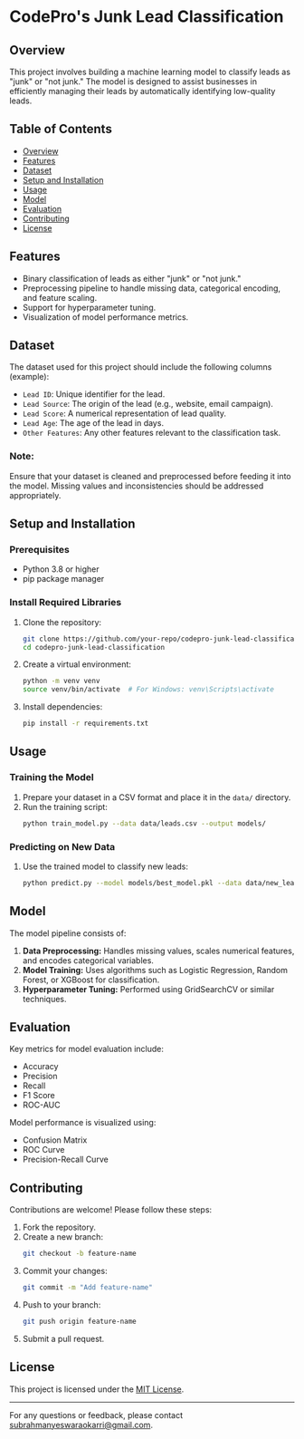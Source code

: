 # CodePro's Junk Lead Classification

## Overview
This project involves building a machine learning model to classify leads as "junk" or "not junk." The model is designed to assist businesses in efficiently managing their leads by automatically identifying low-quality leads.

## Table of Contents
- [Overview](#overview)
- [Features](#features)
- [Dataset](#dataset)
- [Setup and Installation](#setup-and-installation)
- [Usage](#usage)
- [Model](#model)
- [Evaluation](#evaluation)
- [Contributing](#contributing)
- [License](#license)

## Features
- Binary classification of leads as either "junk" or "not junk."
- Preprocessing pipeline to handle missing data, categorical encoding, and feature scaling.
- Support for hyperparameter tuning.
- Visualization of model performance metrics.

## Dataset
The dataset used for this project should include the following columns (example):
- `Lead ID`: Unique identifier for the lead.
- `Lead Source`: The origin of the lead (e.g., website, email campaign).
- `Lead Score`: A numerical representation of lead quality.
- `Lead Age`: The age of the lead in days.
- `Other Features`: Any other features relevant to the classification task.

### Note:
Ensure that your dataset is cleaned and preprocessed before feeding it into the model. Missing values and inconsistencies should be addressed appropriately.

## Setup and Installation

### Prerequisites
- Python 3.8 or higher
- pip package manager

### Install Required Libraries
1. Clone the repository:
   ```bash
   git clone https://github.com/your-repo/codepro-junk-lead-classification.git
   cd codepro-junk-lead-classification
   ```

2. Create a virtual environment:
   ```bash
   python -m venv venv
   source venv/bin/activate  # For Windows: venv\Scripts\activate
   ```

3. Install dependencies:
   ```bash
   pip install -r requirements.txt
   ```

## Usage

### Training the Model
1. Prepare your dataset in a CSV format and place it in the `data/` directory.
2. Run the training script:
   ```bash
   python train_model.py --data data/leads.csv --output models/
   ```

### Predicting on New Data
1. Use the trained model to classify new leads:
   ```bash
   python predict.py --model models/best_model.pkl --data data/new_leads.csv --output results/predictions.csv
   ```

## Model
The model pipeline consists of:
1. **Data Preprocessing:** Handles missing values, scales numerical features, and encodes categorical variables.
2. **Model Training:** Uses algorithms such as Logistic Regression, Random Forest, or XGBoost for classification.
3. **Hyperparameter Tuning:** Performed using GridSearchCV or similar techniques.

## Evaluation
Key metrics for model evaluation include:
- Accuracy
- Precision
- Recall
- F1 Score
- ROC-AUC

Model performance is visualized using:
- Confusion Matrix
- ROC Curve
- Precision-Recall Curve

## Contributing
Contributions are welcome! Please follow these steps:
1. Fork the repository.
2. Create a new branch:
   ```bash
   git checkout -b feature-name
   ```
3. Commit your changes:
   ```bash
   git commit -m "Add feature-name"
   ```
4. Push to your branch:
   ```bash
   git push origin feature-name
   ```
5. Submit a pull request.

## License
This project is licensed under the [MIT License](LICENSE).

---

For any questions or feedback, please contact subrahmanyeswaraokarri@gmail.com.

